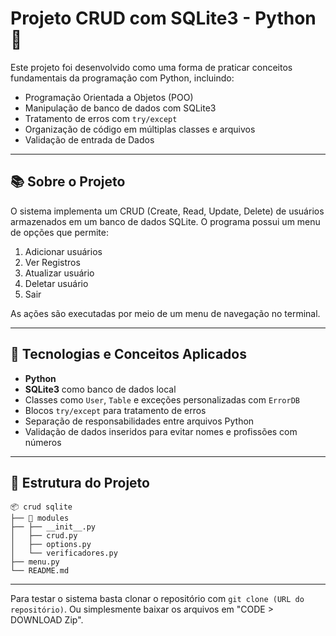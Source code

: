 # Projeto CRUD com SQLite3 - Python 🐍

Este projeto foi desenvolvido como uma forma de praticar conceitos fundamentais da programação com Python, incluindo:

- Programação Orientada a Objetos (POO)
- Manipulação de banco de dados com SQLite3
- Tratamento de erros com `try/except`
- Organização de código em múltiplas classes e arquivos
- Validação de entrada de Dados

---

## 📚 Sobre o Projeto

O sistema implementa um CRUD (Create, Read, Update, Delete) de usuários armazenados em um banco de dados SQLite. O programa possui um menu de opções que permite:

1. Adicionar usuários
2. Ver Registros
3. Atualizar usuário
4. Deletar usuário
5. Sair

As ações são executadas por meio de um menu de navegação no terminal.

---

## 🧠 Tecnologias e Conceitos Aplicados

- **Python**
- **SQLite3** como banco de dados local
- Classes como `User`, `Table` e exceções personalizadas com `ErrorDB`
- Blocos `try/except` para tratamento de erros
- Separação de responsabilidades entre arquivos Python
- Validação de dados inseridos para evitar nomes e profissões com números

---

## 🔎 Estrutura do Projeto

```
📦 crud sqlite
├── 📁 modules
├── ├── __init__.py
│   ├── crud.py
│   ├── options.py
│   └── verificadores.py
├── menu.py
└── README.md
```

---

Para testar o sistema basta clonar o repositório com `git clone (URL do repositório)`.
Ou simplesmente baixar os arquivos em "CODE > DOWNLOAD Zip".